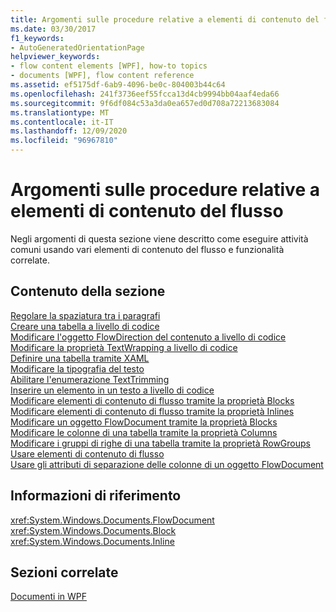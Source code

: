 ```yaml
---
title: Argomenti sulle procedure relative a elementi di contenuto del flusso
ms.date: 03/30/2017
f1_keywords:
- AutoGeneratedOrientationPage
helpviewer_keywords:
- flow content elements [WPF], how-to topics
- documents [WPF], flow content reference
ms.assetid: ef5175df-6ab9-4096-be0c-804003b44c64
ms.openlocfilehash: 241f3736eef55fcca13d4cb9994bb04aaf4eda66
ms.sourcegitcommit: 9f6df084c53a3da0ea657ed0d708a72213683084
ms.translationtype: MT
ms.contentlocale: it-IT
ms.lasthandoff: 12/09/2020
ms.locfileid: "96967810"
---
```

# <a name="flow-content-elements-how-to-topics"></a>Argomenti sulle procedure relative a elementi di contenuto del flusso
Negli argomenti di questa sezione viene descritto come eseguire attività comuni usando vari elementi di contenuto del flusso e funzionalità correlate.  
  
## <a name="in-this-section"></a>Contenuto della sezione  
 [Regolare la spaziatura tra i paragrafi](how-to-adjust-spacing-between-paragraphs.md)  
 [Creare una tabella a livello di codice](how-to-build-a-table-programmatically.md)  
 [Modificare l'oggetto FlowDirection del contenuto a livello di codice](how-to-change-the-flowdirection-of-content-programmatically.md)  
 [Modificare la proprietà TextWrapping a livello di codice](how-to-change-the-textwrapping-property-programmatically.md)  
 [Definire una tabella tramite XAML](how-to-define-a-table-with-xaml.md)  
 [Modificare la tipografia del testo](how-to-alter-the-typography-of-text.md)  
 [Abilitare l'enumerazione TextTrimming](how-to-enable-text-trimming.md)  
 [Inserire un elemento in un testo a livello di codice](how-to-insert-an-element-into-text-programmatically.md)  
 [Modificare elementi di contenuto di flusso tramite la proprietà Blocks](how-to-manipulate-flow-content-elements-through-the-blocks-property.md)  
 [Modificare elementi di contenuto di flusso tramite la proprietà Inlines](how-to-manipulate-flow-content-elements-through-the-inlines-property.md)  
 [Modificare un oggetto FlowDocument tramite la proprietà Blocks](how-to-manipulate-a-flowdocument-through-the-blocks-property.md)  
 [Modificare le colonne di una tabella tramite la proprietà Columns](how-to-manipulate-table-columns-through-the-columns-property.md)  
 [Modificare i gruppi di righe di una tabella tramite la proprietà RowGroups](how-to-manipulate-table-row-groups-through-the-rowgroups-property.md)  
 [Usare elementi di contenuto di flusso](how-to-use-flow-content-elements.md)  
 [Usare gli attributi di separazione delle colonne di un oggetto FlowDocument](how-to-use-flowdocument-column-separating-attributes.md)  
  
## <a name="reference"></a>Informazioni di riferimento  
 <xref:System.Windows.Documents.FlowDocument>  
  <xref:System.Windows.Documents.Block>  
  <xref:System.Windows.Documents.Inline>  
  
## <a name="related-sections"></a>Sezioni correlate  
 [Documenti in WPF](documents-in-wpf.md)

